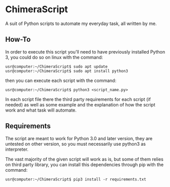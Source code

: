 # ChimeraScript
A suit of Python scripts to automate my everyday task, all written by me.

## How-To
In order to execute this script you'll need to have previously installed Python 3, you could do so on linux with the command:
``` console
usr@computer:~/ChimeraScript$ sudo apt update
usr@computer:~/ChimeraScript$ sudo apt install python3
```
then you can execute each script with the command:
``` console
usr@computer:~/ChimeraScript$ python3 <script_name.py>
```
In each script file there the third party requirements for each script (if needed) as well as some example and the explanation of how the script 
work and what task will automate.

## Requirements
The script are meant to work for Python 3.0 and later version, they are untested on other version, so you must necessarily
use python3 as interpreter.

The vast majority of the given script will work as is, but some of them relies on third party library, you can install this
dependencies through pip with the command:
``` console
usr@computer:~/ChimeraScript$ pip3 install -r requirements.txt
```